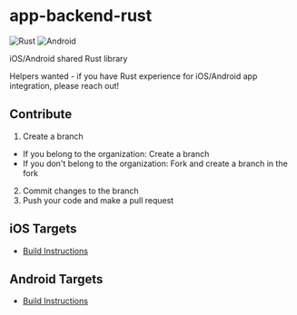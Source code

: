 # app-backend-rust

![Rust](https://github.com/Co-Epi/app-backend-rust/workflows/Rust/badge.svg)
![Android](https://github.com/Co-Epi/app-backend-rust/workflows/Android/badge.svg)

iOS/Android shared Rust library

Helpers wanted - if you have Rust experience for iOS/Android app integration, please reach out!

## Contribute

1. Create a branch
- If you belong to the organization:
Create a branch
- If you don't belong to the organization:
Fork and create a branch in the fork

2. Commit changes to the branch
3. Push your code and make a pull request

## iOS Targets
 - [Build Instructions](https://github.com/Co-Epi/app-backend-rust/wiki/Building-library-for-iOS)

 ## Android Targets
 - [Build Instructions](https://github.com/Co-Epi/app-backend-rust/wiki/Building-library-for-Android)
